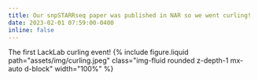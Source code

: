 ```yaml
---
title: Our snpSTARRseq paper was published in NAR so we went curling!
date: 2023-02-01 07:59:00-0400
inline: false
---
```


The first LackLab curling event!
{% include figure.liquid path="assets/img/curling.jpeg" class="img-fluid rounded z-depth-1 mx-auto d-block" width="100%" %}